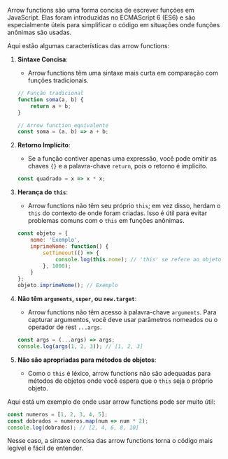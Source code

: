 Arrow functions são uma forma concisa de escrever funções em JavaScript. Elas foram introduzidas no ECMAScript 6 (ES6) e são especialmente úteis para simplificar o código em situações onde funções anônimas são usadas.

Aqui estão algumas características das arrow functions:

1. **Sintaxe Concisa**:
   - Arrow functions têm uma sintaxe mais curta em comparação com funções tradicionais.
   ```javascript
   // Função tradicional
   function soma(a, b) {
       return a + b;
   }

   // Arrow function equivalente
   const soma = (a, b) => a + b;
   ```

2. **Retorno Implícito**:
   - Se a função contiver apenas uma expressão, você pode omitir as chaves `{}` e a palavra-chave `return`, pois o retorno é implícito.
   ```javascript
   const quadrado = x => x * x;
   ```

3. **Herança do `this`**:
   - Arrow functions não têm seu próprio `this`; em vez disso, herdam o `this` do contexto de onde foram criadas. Isso é útil para evitar problemas comuns com o `this` em funções anônimas.
   ```javascript
   const objeto = {
       nome: 'Exemplo',
       imprimeNome: function() {
           setTimeout(() => {
               console.log(this.nome); // 'this' se refere ao objeto
           }, 1000);
       }
   };
   objeto.imprimeNome(); // Exemplo
   ```

4. **Não têm `arguments`, `super`, ou `new.target`**:
   - Arrow functions não têm acesso à palavra-chave `arguments`. Para capturar argumentos, você deve usar parâmetros nomeados ou o operador de rest `...args`.
   ```javascript
   const args = (...args) => args;
   console.log(args(1, 2, 3)); // [1, 2, 3]
   ```

5. **Não são apropriadas para métodos de objetos**:
   - Como o `this` é léxico, arrow functions não são adequadas para métodos de objetos onde você espera que o `this` seja o próprio objeto.

Aqui está um exemplo de onde usar arrow functions pode ser muito útil:

```javascript
const numeros = [1, 2, 3, 4, 5];
const dobrados = numeros.map(num => num * 2);
console.log(dobrados); // [2, 4, 6, 8, 10]
```

Nesse caso, a sintaxe concisa das arrow functions torna o código mais legível e fácil de entender.